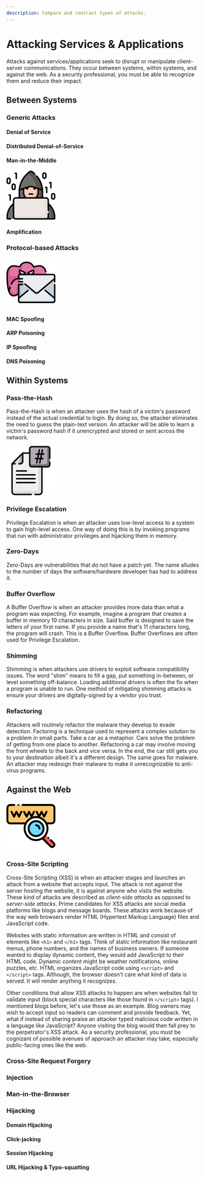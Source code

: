```yaml
---
description: Compare and contrast types of attacks.
---
```


# Attacking Services & Applications

Attacks against services/applications seek to disrupt or manipulate client-server communications. They occur between systems, within systems, and against the web. As a security professional, you must be able to recognize them and reduce their impact. 

## Between Systems

### Generic Attacks

#### Denial of Service

#### Distributed Denial-of-Service

#### Man-in-the-Middle

![](../../.gitbook/assets/014-hacker.png)

#### Amplification

### Protocol-based Attacks

![Spoofing is when attackers disguise themselves as someone trustworthy.](../../.gitbook/assets/spoofing.png)

#### MAC Spoofing

#### ARP Poisoning

#### IP Spoofing

#### DNS Poisoning

## Within Systems

### Pass-the-Hash

Pass-the-Hash is when an attacker uses the hash of a victim's password instead of the actual credential to login. By doing so, the attacker eliminates the need to guess the plain-text version. An attacker will be able to learn a victim's password hash if it unencrypted and stored or sent across the network.  

![PTH is when an attacker authenticates with a hash instead of a password.](../../.gitbook/assets/012-hash.png)

### Privilege Escalation

Privilege Escalation is when an attacker uses low-level access to a system to gain high-level access. One way of doing this is by invoking programs that run with administrator privileges and hijacking them in memory. 

### Zero-Days

Zero-Days are vulnerabilities that do not have a patch yet. The name alludes to the number of days the software/hardware developer has had to address it. 

### Buffer Overflow

A Buffer Overflow is when an attacker provides more data than what a program was expecting. For example, imagine a program that creates a buffer in memory 10 characters in size. Said buffer is designed to save the letters of your first name. If you provide a name that's 11 characters long, the program will crash. This is a Buffer Overflow. Buffer Overflows are often used for Privilege Escalation. 

### Shimming

Shimming is when attackers use drivers to exploit software compatibility issues. The word "shim" means to fill a gap, put something in-between, or level something off-balance. Loading additional drivers is often the fix when a program is unable to run. One method of mitigating shimming attacks is ensure your drivers are digitally-signed by a vendor you trust. 

### Refactoring

Attackers will routinely refactor the malware they develop to evade detection. Factoring is a technique used to represent a complex solution to a problem in small parts. Take a car as a metaphor. Cars solve the problem of getting from one place to another. Refactoring a car may involve moving the front wheels to the back and vice versa. In the end, the car still gets you to your destination albeit it's a different design. The same goes for malware. An attacker may redesign their malware to make it unrecognizable to anti-virus programs. 

## Against the Web

![](../../.gitbook/assets/016-www.png)

### Cross-Site Scripting

Cross-Site Scripting \(XSS\) is when an attacker stages and launches an attack from a website that accepts input. The attack is not against the server hosting the website, it is against anyone who visits the website. These kind of attacks are described as _client-side attacks_ as opposed to _server-side attacks_. Prime candidates for XSS attacks are social media platforms like blogs and message boards. These attacks work because of the way web browsers render HTML \(Hypertext Markup Language\) files and JavaScript code. 

Websites with static information are written in HTML and consist of elements like `<h1>` and `</h1>`  tags. Think of static information like restaurant menus, phone numbers, and the names of business owners. If someone wanted to display dynamic content, they would add JavaScript to their HTML code. Dynamic content might be weather notifications, online puzzles, etc. HTML organizes JavaScript code using `<script>` and `</script>` tags. Although, the browser doesn't care what kind of data is served. It will render anything it recognizes. 

Other conditions that allow XSS attacks to happen are when websites fail to validate input \(block special characters like those found in `</script>` tags\). I mentioned blogs before, let's use those as an example. Blog owners may wish to accept input so readers can comment and provide feedback. Yet, what if instead of sharing praise an attacker typed malicious code written in a language like JavaScript? Anyone visiting the blog would then fall prey to the perpetrator's XSS attack. As a security professional, you must be cognizant of possible avenues of approach an attacker may take, especially public-facing ones like the web. 

### Cross-Site Request Forgery

### Injection

### Man-in-the-Browser

### Hijacking

#### Domain Hijacking

#### Click-jacking

#### Session Hijacking

#### URL Hijacking & Typo-squatting

